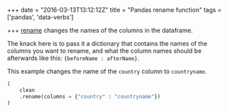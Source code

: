 +++
date = "2016-03-13T13:12:12Z"
title = "Pandas rename function"
tags = ['pandas', 'data-verbs']

+++
[rename](http://pandas.pydata.org/pandas-docs/version/0.17.1/generated/pandas.DataFrame.rename.html)
changes the names of the columns in the dataframe.

<!--more-->

The knack here is to pass it a dictionary that contains the names of the columns you want to rename,
and what the column names should be afterwards like this: `{beforeName : afterName}`.

This example changes the name of the `country` column to `countryname`.

```python
(
    clean
    .rename(columns = {"country" : "countryname"})
)
```
